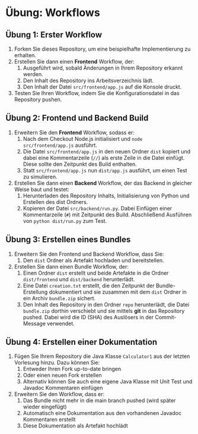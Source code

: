 # Übung: Workflows

## Übung 1: Erster Workflow

1. Forken Sie dieses Repository, um eine beispielhafte Implementierung zu erhalten. 
1. Erstellen Sie dann einen **Frontend** Workflow, der: 
	1. Ausgeführt wird, sobald Änderungen in Ihrem Repository erkannt werden.
	1. Den Inhalt des Repository ins Arbeitsverzeichnis lädt.
	1. Den Inhalt der Datei `src/frontend/app.js` auf die Konsole druckt.
1. Testen Sie Ihren Workflow, indem Sie die Konfigurationsdatei in das Repository pushen.


## Übung 2: Frontend und Backend Build

1. Erweitern Sie den **Frontend** Workflow, sodass er: 
	1. Nach dem Checkout Node.js initialisiert und `node src/frontend/app.js` ausführt.
	1. Die Datei `src/frontend/app.js` in den neuen Ordner `dist` kopiert und dabei eine Kommentarzeile (`//`) als erste Zeile in die Datei einfügt. Diese sollte den Zeitpunkt des Build enthalten.
	1. Statt `src/frontend/app.js` nun `dist/app.js` ausführt, um einen Test zu simulieren.
1. Erstellen Sie dann einen **Backend** Workflow, der das Backend in gleicher Weise baut und testet: 
	1. Herunterladen des Repository Inhalts, Initialisierung von Python und Erstellen des dist Ordners.
	1. Kopieren der Datei `src/backend/run.py`. Dabei Einfügen einer Kommentarzeile (`#`) mit Zeitpunkt des Build. Abschließend Ausführen von `python dist/run.py` zum Test.


## Übung 3: Erstellen eines Bundles

1. Erweitern Sie den Frontend und Backend Workflow, dass Sie:
	1. Den `dist` Ordner als Artefakt hochladen und bereitstellen.
1. Erstellen Sie dann einen Bundle Workflow, der: 
	1. Einen Ordner `dist` erstellt und beide Artefakte in die Ordner `dist/frontend` und `dist/backend` herunterlädt.
	1. Eine Datei `creation.txt` erstellt, die den Zeitpunkt der Bundle-Erstellung dokumentiert und sie zusammen mit dem `dist` Ordner in ein Archiv `bundle.zip` sichert.
	1. Den Inhalt des Repository in den Ordner `repo` herunterlädt, die Datei `bundle.zip` dorthin verschiebt und sie mittels **git** in das Repository pushed. Dabei wird die ID (SHA) des Auslösers in der Commit-Message verwendet.


## Übung 4: Erstellen einer Dokumentation
 
1. Fügen Sie Ihrem Repository die Java Klasse `Calculator1` aus der letzten Vorlesung hinzu. Dazu können Sie: 
	1. Entweder Ihren Fork up-to-date bringen
	1. Oder einen neuen Fork erstellen
	1. Alternativ können Sie auch eine eigene Java Klasse mit Unit Test und Javadoc Kommentaren einfügen
1. Erweitern Sie den Workflow, dass er: 
	1. Das Bundle nicht mehr in die main branch pushed (wird später wieder eingefügt)
	1. Automatisch eine Dokumentation aus den vorhandenen Javadoc Kommentaren erstellt
	1. Diese Dokumentation als Artefakt hochlädt
